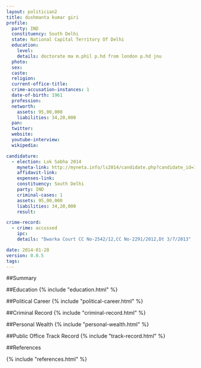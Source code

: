 ```yaml
---
layout: politician2
title: dushmanta kumar giri
profile: 
  party: IND
  constituency: South Delhi
  state: National Capital Territory Of Delhi
  education: 
    level: 
    details: doctorate ma m.phil p.hd from london p.hd jnu
  photo: 
  sex: 
  caste: 
  religion: 
  current-office-title: 
  crime-accusation-instances: 1
  date-of-birth: 1961
  profession: 
  networth: 
    assets: 95,00,000
    liabilities: 34,20,000
  pan: 
  twitter: 
  website: 
  youtube-interview: 
  wikipedia: 

candidature: 
  - election: Lok Sabha 2014
    myneta-link: http://myneta.info/ls2014/candidate.php?candidate_id=1294
    affidavit-link: 
    expenses-link: 
    constituency: South Delhi 
    party: IND
    criminal-cases: 1
    assets: 95,00,000
    liabilities: 34,20,000
    result:  

crime-record: 
  - crime: accussed
    ipc: 
    details: "Dwarka Court CC No-2542/12,CC No-2291/2012,Dt 3/7/2013" 

date: 2014-01-28
version: 0.0.5
tags: 
---
```

##Summary


##Education
{% include "education.html" %}


##Political Career
{% include "political-career.html" %}


##Criminal Record
{% include "criminal-record.html" %}


##Personal Wealth
{% include "personal-wealth.html" %}


##Public Office Track Record
{% include "track-record.html" %}


##References


{% include "references.html" %}